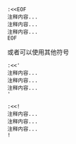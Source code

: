 ```shell
:<<EOF
注释内容...
注释内容...
注释内容...
EOF
```

或者可以使用其他符号

```shell
:<<'
注释内容...
注释内容...
注释内容...
'

:<<!
注释内容...
注释内容...
注释内容...
!
```